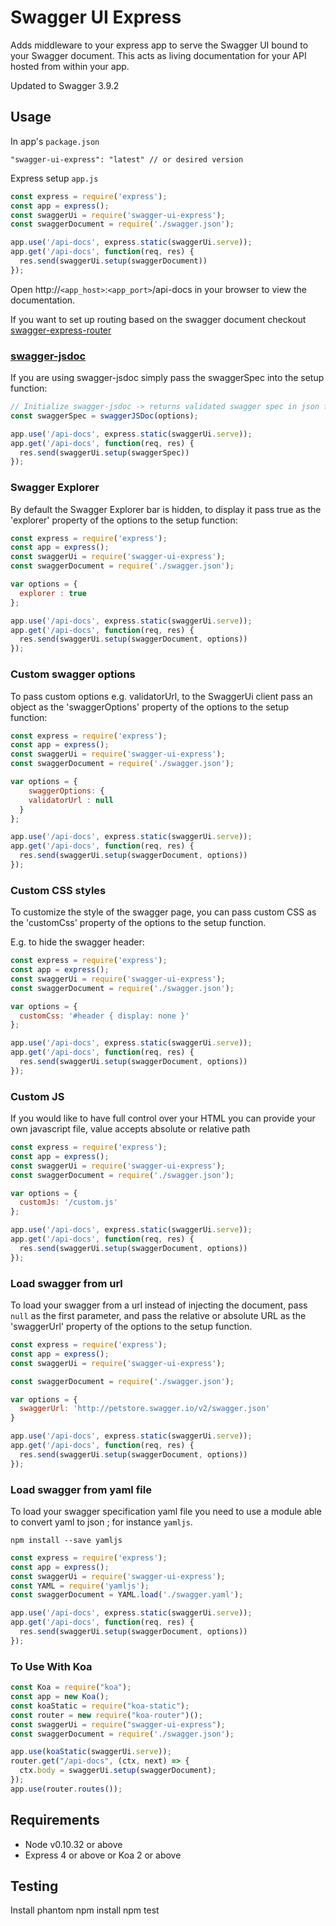 # Swagger UI Express

Adds middleware to your express app to serve the Swagger UI bound to your Swagger document. This acts as living documentation for your API hosted from within your app.

Updated to Swagger 3.9.2

## Usage

In app's `package.json`

    "swagger-ui-express": "latest" // or desired version

Express setup `app.js`
```javascript
const express = require('express');
const app = express();
const swaggerUi = require('swagger-ui-express');
const swaggerDocument = require('./swagger.json');

app.use('/api-docs', express.static(swaggerUi.serve));
app.get('/api-docs', function(req, res) {
  res.send(swaggerUi.setup(swaggerDocument))
});
```

Open http://`<app_host>`:`<app_port>`/api-docs in your browser to view the documentation.

If you want to set up routing based on the swagger document checkout [swagger-express-router](https://www.npmjs.com/package/swagger-express-router)

### [swagger-jsdoc](https://www.npmjs.com/package/swagger-jsdoc)

If you are using swagger-jsdoc simply pass the swaggerSpec into the setup function:

```javascript
// Initialize swagger-jsdoc -> returns validated swagger spec in json format
const swaggerSpec = swaggerJSDoc(options);

app.use('/api-docs', express.static(swaggerUi.serve));
app.get('/api-docs', function(req, res) {
  res.send(swaggerUi.setup(swaggerSpec))
});
```

### Swagger Explorer

By default the Swagger Explorer bar is hidden, to display it pass true as the 'explorer' property of the options to the setup function:

```javascript
const express = require('express');
const app = express();
const swaggerUi = require('swagger-ui-express');
const swaggerDocument = require('./swagger.json');

var options = {
  explorer : true
};

app.use('/api-docs', express.static(swaggerUi.serve));
app.get('/api-docs', function(req, res) {
  res.send(swaggerUi.setup(swaggerDocument, options))
});
```

### Custom swagger options

To pass custom options e.g. validatorUrl, to the SwaggerUi client pass an object as the 'swaggerOptions' property of the options to the setup function:

```javascript
const express = require('express');
const app = express();
const swaggerUi = require('swagger-ui-express');
const swaggerDocument = require('./swagger.json');

var options = {
	swaggerOptions: {
    validatorUrl : null
  }
};

app.use('/api-docs', express.static(swaggerUi.serve));
app.get('/api-docs', function(req, res) {
  res.send(swaggerUi.setup(swaggerDocument, options))
});
```

### Custom CSS styles

To customize the style of the swagger page, you can pass custom CSS as the 'customCss' property of the options to the setup function.

E.g. to hide the swagger header:

```javascript
const express = require('express');
const app = express();
const swaggerUi = require('swagger-ui-express');
const swaggerDocument = require('./swagger.json');

var options = {
  customCss: '#header { display: none }'
};

app.use('/api-docs', express.static(swaggerUi.serve));
app.get('/api-docs', function(req, res) {
  res.send(swaggerUi.setup(swaggerDocument, options))
});
```


### Custom JS

If you would like to have full control over your HTML you can  provide your own javascript file, value accepts absolute or relative path

```javascript
const express = require('express');
const app = express();
const swaggerUi = require('swagger-ui-express');
const swaggerDocument = require('./swagger.json');

var options = {
  customJs: '/custom.js'
};

app.use('/api-docs', express.static(swaggerUi.serve));
app.get('/api-docs', function(req, res) {
  res.send(swaggerUi.setup(swaggerDocument, options))
});
```

### Load swagger from url

To load your swagger from a url instead of injecting the document, pass `null` as the first parameter, and pass the relative or absolute URL as the 'swaggerUrl' property of the options to the setup function.

```javascript
const express = require('express');
const app = express();
const swaggerUi = require('swagger-ui-express');

const swaggerDocument = require('./swagger.json');

var options = {
  swaggerUrl: 'http://petstore.swagger.io/v2/swagger.json'
}

app.use('/api-docs', express.static(swaggerUi.serve));
app.get('/api-docs', function(req, res) {
  res.send(swaggerUi.setup(swaggerDocument, options))
});
```

### Load swagger from yaml file

To load your swagger specification yaml file you need to use a module able to convert yaml to json ; for instance `yamljs`.

    npm install --save yamljs

```javascript
const express = require('express');
const app = express();
const swaggerUi = require('swagger-ui-express');
const YAML = require('yamljs');
const swaggerDocument = YAML.load('./swagger.yaml');

app.use('/api-docs', express.static(swaggerUi.serve));
app.get('/api-docs', function(req, res) {
  res.send(swaggerUi.setup(swaggerDocument, options))
});
```


### To Use With Koa
```javascript
const Koa = require("koa");
const app = new Koa();
const koaStatic = require("koa-static");
const router = new require("koa-router")();
const swaggerUi = require("swagger-ui-express");
const swaggerDocument = require('./swagger.json');

app.use(koaStatic(swaggerUi.serve));
router.get("/api-docs", (ctx, next) => {
  ctx.body = swaggerUi.setup(swaggerDocument);
});
app.use(router.routes());
```

## Requirements

* Node v0.10.32 or above
* Express 4 or above or Koa 2 or above

## Testing

Install phantom
npm install
npm test
